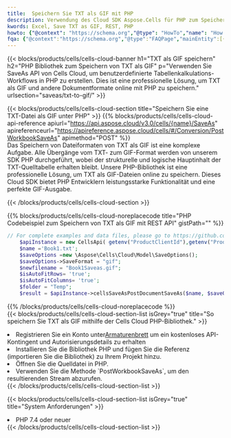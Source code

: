```yaml
---
title:  Speichern Sie TXT als GIF mit PHP
description: Verwendung des Cloud SDK Aspose.Cells für PHP zum Speichern von TXT-Formatdateien als GIF-Formatdateien.
kwords: Excel, Save TXT as GIF, REST, PHP
howto: {"@context": "https://schema.org","@type": "HowTo","name": "How to save TXT as GIF using the Cells Cloud PHP library.","description": "How to save TXT as GIF using the Cells Cloud PHP library.","image": {"@type": "ImageObject"},"url": "/php/saveas/txt-to-gif/","step": [{ "@type": "HowToStep","name": "How to save TXT as GIF using the Cells Cloud PHP library. step 1", "image": {"@type": "ImageObject",},"url": "/php/saveas/txt-to-gif/","text": "Register an account at <a href='https://dashboard.aspose.cloud/'>Dashboard</a> to get free API quota & authorization details",},{ "@type": "HowToStep","name": "How to save TXT as GIF using the Cells Cloud PHP library. step 1", "image": {"@type": "ImageObject",},"url": "/php/saveas/txt-to-gif/","text": "Install PHP library and add the reference (import the library) to your project.",},{ "@type": "HowToStep","name": "How to save TXT as GIF using the Cells Cloud PHP library. step 1", "image": {"@type": "ImageObject",},"url": "/php/saveas/txt-to-gif/","text": "Open the source file in PHP.",},{ "@type": "HowToStep","name": "How to save TXT as GIF using the Cells Cloud PHP library. step 1", "image": {"@type": "ImageObject",},"url": "/php/saveas/txt-to-gif/","text": "Use the `PostWorkbookSaveAs` method to retrieve the resulting stream.",}, ],"supply": {"@type": "HowToSupply","name": "document"},"tool": [{"@type": "HowToTool","name": "phpstorm, Visual Studio Code, Eclipse"},{"@type": "HowToTool","name": "Aspose Cells"}],"totalTime": "PT6M"}
fqa: {"@context":"https://schema.org","@type":"FAQPage","mainEntity":[{"@type":"Question","name":"Why save file as other formats file in C# using REST API?","acceptedAnswer":{"@type":"Answer","text":"Documents are encoded in many ways, and some files may be incompatible with the software you use. To open and read such files, just save them as appropriate file formats.<br/><ol><li>Install .NET SDK and add the reference (import the library) to your project.</li><li>Open the source file in C# using REST API.</li><li>Call the PostWorkbookSaveAsRequest() method, passing an output filename with required extension.</li><li>Get the result of save as a separate file.</li></ol>"}},{"@type":"Question","name":"What file formats can I save as with your C# library?","acceptedAnswer":{"@type":"Answer","text":"We support a variety of file formats for conversion using .NET library, including XLSX, Excel, xls , PDF, CSV, HTML, Markdown, XML, PNG, JPG, TIFF, Json, TXT and many more."}},{"@type":"Question","name":"What is the maximum allowed file size for conversion using this .NET library?","acceptedAnswer":{"@type":"Answer","text":"There are no file size limits for format conversions using .NET library."}}]}
---
```

{{< blocks/products/cells/cells-cloud-banner h1="TXT als GIF speichern" h2="PHP Bibliothek zum Speichern von TXT als GIF" p="Verwenden Sie SaveAs API von Cells Cloud, um benutzerdefinierte Tabellenkalkulations-Workflows in PHP zu erstellen. Dies ist eine professionelle Lösung, um TXT als GIF und andere Dokumentformate online mit PHP zu speichern." urlsection="saveas/txt-to-gif/" >}}

{{< blocks/products/cells/cells-cloud-section title="Speichern Sie eine TXT-Datei als GIF unter PHP" >}}
{{% blocks/products/cells/cells-cloud-api-reference apiurl="https://api.aspose.cloud/v3.0/cells/{name}/SaveAs" apireferenceurl="https://apireference.aspose.cloud/cells/#/Conversion/PostWorkbookSaveAs" apimethod="POST" %}}
<br/>
Das Speichern von Dateiformaten von TXT als GIF ist eine komplexe Aufgabe. Alle Übergänge vom TXT- zum GIF-Format werden von unserem SDK PHP durchgeführt, wobei der strukturelle und logische Hauptinhalt der TXT-Quelltabelle erhalten bleibt. Unsere PHP-Bibliothek ist eine professionelle Lösung, um TXT als GIF-Dateien online zu speichern. Dieses Cloud SDK bietet PHP Entwicklern leistungsstarke Funktionalität und eine perfekte GIF-Ausgabe.

{{< /blocks/products/cells/cells-cloud-section >}}

{{% blocks/products/cells/cells-cloud-noreplacecode title="PHP Codebeispiel zum Speichern von TXT als GIF mit REST API" gistPath="" %}}
  
```php
// For complete examples and data files, please go to https://github.com/aspose-cells-cloud/aspose-cells-cloud-php/
    $apiInstance = new CellsApi( getenv("ProductClientId"),getenv("ProductClientSecret") );
    $name ='Book1.txt';
    $saveOptions =new \Aspose\Cells\Cloud\Model\SaveOptions();
    $saveOptions->SaveFormat = "gif";
    $newfilename = "Book1Saveas.gif";
    $isAutoFitRows= 'true';
    $isAutoFitColumns= 'true';
    $folder = "Temp";
    $result = $apiInstance->cellsSaveAsPostDocumentSaveAs($name, $saveOptions, $newfilename,$isAutoFitRows, $isAutoFitColumns, $folder);
```
  
{{% /blocks/products/cells/cells-cloud-noreplacecode %}}
<br/>
{{< blocks/products/cells/cells-cloud-section-list isGrey="true" title="So speichern Sie TXT als GIF mithilfe der Cells Cloud PHP-Bibliothek." >}}
<li> Registrieren Sie ein Konto unter<a href="https://dashboard.aspose.cloud/">Armaturenbrett</a> um ein kostenloses API-Kontingent und Autorisierungsdetails zu erhalten</li>
<li>Installieren Sie die Bibliothek PHP und fügen Sie die Referenz (importieren Sie die Bibliothek) zu Ihrem Projekt hinzu.</li>
<li>Öffnen Sie die Quelldatei in PHP.</li>
<li>Verwenden Sie die Methode `PostWorkbookSaveAs`, um den resultierenden Stream abzurufen.</li>
{{< /blocks/products/cells/cells-cloud-section-list >}}

{{< blocks/products/cells/cells-cloud-section-list isGrey="true" title="System Anforderungen" >}}
<li>PHP 7.4 oder neuer</li>
{{< /blocks/products/cells/cells-cloud-section-list >}}
